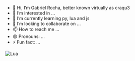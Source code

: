 - 👋 Hi, I’m Gabriel Rocha, better known virtually as craqu3
- 👀 I’m interested in ...
- 📕 I’m currently learning py, lua and js
- 💞️ I’m looking to collaborate on ...
- 📫 How to reach me ...
- 😄 Pronouns: ...
- ⚡ Fun fact: ...

![Lua](https://img.shields.io/badge/lua-%232C2D72.svg?style=for-the-badge&logo=lua&logoColor=white)
<!---
craqu3/craqu3 is a ✨ special ✨ repository because its `README.md` (this file) appears on your GitHub profile.
You can click the Preview link to take a look at your changes.
--->
